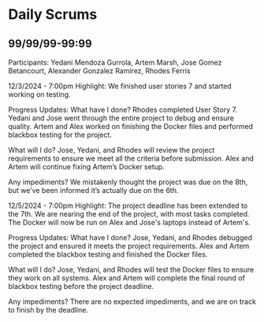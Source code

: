 # Daily Scrums

## 99/99/99-99:99

Participants: Yedani Mendoza Gurrola, Artem Marsh, Jose Gomez Betancourt, Alexander Gonzalez Ramirez, Rhodes Ferris

12/3/2024 - 7:00pm
Highlight: We finished user stories 7 and started working on testing. 

Progress Updates:
What have I done?
Rhodes completed User Story 7.
Yedani and Jose went through the entire project to debug and ensure quality.
Artem and Alex worked on finishing the Docker files and performed blackbox testing for the project.

What will I do?
Jose, Yedani, and Rhodes will review the project requirements to ensure we meet all the criteria before submission.
Alex and Artem will continue fixing Artem’s Docker setup.

Any impediments?
We mistakenly thought the project was due on the 8th, but we’ve been informed it’s actually due on the 6th.

12/5/2024 - 7:00pm
Highlight: The project deadline has been extended to the 7th. We are nearing the end of the project, with most tasks completed. The Docker will now be run on Alex and Jose's laptops instead of Artem's.

Progress Updates:
What have I done?
Jose, Yedani, and Rhodes debugged the project and ensured it meets the project requirements.
Alex and Artem completed the blackbox testing and finished the Docker files.

What will I do?
Jose, Yedani, and Rhodes will test the Docker files to ensure they work on all systems.
Alex and Artem will complete the final round of blackbox testing before the project deadline.

Any impediments?
There are no expected impediments, and we are on track to finish by the deadline.